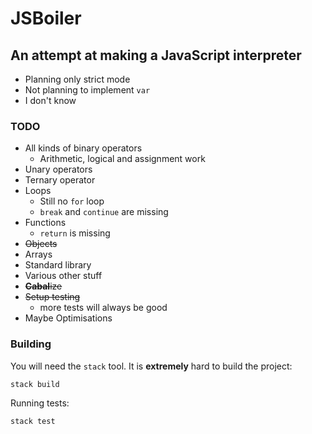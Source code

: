 # JSBoiler
## An attempt at making a JavaScript interpreter

- Planning only strict mode
- Not planning to implement `var`
- I don't know

### TODO
- All kinds of binary operators
  - Arithmetic, logical and assignment work
- Unary operators
- Ternary operator
- Loops
  - Still no `for` loop
  - `break` and `continue` are missing
- Functions
  - `return` is missing
- ~~Objects~~
- Arrays
- Standard library
- Various other stuff
- ~~**Cabal**ize~~
- ~~Setup testing~~
  - more tests will always be good
- Maybe Optimisations

### Building

You will need the `stack` tool.
It is **extremely** hard to build the project:

```shell
stack build
```

Running tests:

```shell
stack test
```
